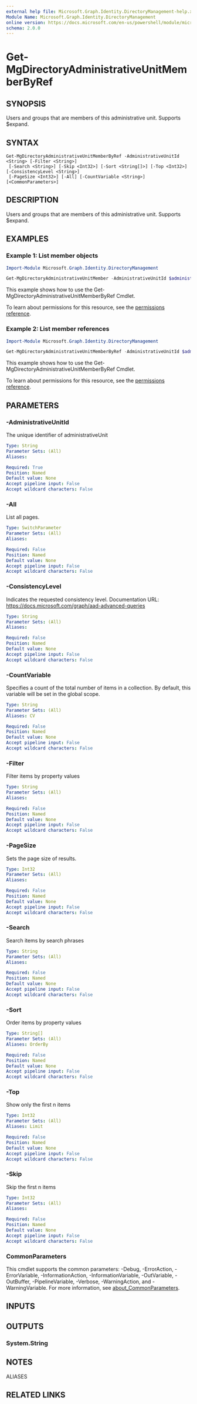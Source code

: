 ```yaml
---
external help file: Microsoft.Graph.Identity.DirectoryManagement-help.xml
Module Name: Microsoft.Graph.Identity.DirectoryManagement
online version: https://docs.microsoft.com/en-us/powershell/module/microsoft.graph.identity.directorymanagement/get-mgdirectoryadministrativeunitmemberbyref
schema: 2.0.0
---
```


# Get-MgDirectoryAdministrativeUnitMemberByRef

## SYNOPSIS
Users and groups that are members of this administrative unit.
Supports $expand.

## SYNTAX

```
Get-MgDirectoryAdministrativeUnitMemberByRef -AdministrativeUnitId <String> [-Filter <String>]
 [-Search <String>] [-Skip <Int32>] [-Sort <String[]>] [-Top <Int32>] [-ConsistencyLevel <String>]
 [-PageSize <Int32>] [-All] [-CountVariable <String>] [<CommonParameters>]
```

## DESCRIPTION
Users and groups that are members of this administrative unit.
Supports $expand.

## EXAMPLES

### Example 1: List member objects
```powershell
Import-Module Microsoft.Graph.Identity.DirectoryManagement

Get-MgDirectoryAdministrativeUnitMember -AdministrativeUnitId $administrativeUnitId
```

This example shows how to use the Get-MgDirectoryAdministrativeUnitMemberByRef Cmdlet.

To learn about permissions for this resource, see the [permissions reference](/graph/permissions-reference).

### Example 2: List member references
```powershell
Import-Module Microsoft.Graph.Identity.DirectoryManagement

Get-MgDirectoryAdministrativeUnitMemberByRef -AdministrativeUnitId $administrativeUnitId
```

This example shows how to use the Get-MgDirectoryAdministrativeUnitMemberByRef Cmdlet.

To learn about permissions for this resource, see the [permissions reference](/graph/permissions-reference).

## PARAMETERS

### -AdministrativeUnitId
The unique identifier of administrativeUnit

```yaml
Type: String
Parameter Sets: (All)
Aliases:

Required: True
Position: Named
Default value: None
Accept pipeline input: False
Accept wildcard characters: False
```

### -All
List all pages.

```yaml
Type: SwitchParameter
Parameter Sets: (All)
Aliases:

Required: False
Position: Named
Default value: None
Accept pipeline input: False
Accept wildcard characters: False
```

### -ConsistencyLevel
Indicates the requested consistency level.
Documentation URL: https://docs.microsoft.com/graph/aad-advanced-queries

```yaml
Type: String
Parameter Sets: (All)
Aliases:

Required: False
Position: Named
Default value: None
Accept pipeline input: False
Accept wildcard characters: False
```

### -CountVariable
Specifies a count of the total number of items in a collection.
By default, this variable will be set in the global scope.

```yaml
Type: String
Parameter Sets: (All)
Aliases: CV

Required: False
Position: Named
Default value: None
Accept pipeline input: False
Accept wildcard characters: False
```

### -Filter
Filter items by property values

```yaml
Type: String
Parameter Sets: (All)
Aliases:

Required: False
Position: Named
Default value: None
Accept pipeline input: False
Accept wildcard characters: False
```

### -PageSize
Sets the page size of results.

```yaml
Type: Int32
Parameter Sets: (All)
Aliases:

Required: False
Position: Named
Default value: None
Accept pipeline input: False
Accept wildcard characters: False
```

### -Search
Search items by search phrases

```yaml
Type: String
Parameter Sets: (All)
Aliases:

Required: False
Position: Named
Default value: None
Accept pipeline input: False
Accept wildcard characters: False
```

### -Sort
Order items by property values

```yaml
Type: String[]
Parameter Sets: (All)
Aliases: OrderBy

Required: False
Position: Named
Default value: None
Accept pipeline input: False
Accept wildcard characters: False
```

### -Top
Show only the first n items

```yaml
Type: Int32
Parameter Sets: (All)
Aliases: Limit

Required: False
Position: Named
Default value: None
Accept pipeline input: False
Accept wildcard characters: False
```

### -Skip
Skip the first n items

```yaml
Type: Int32
Parameter Sets: (All)
Aliases:

Required: False
Position: Named
Default value: None
Accept pipeline input: False
Accept wildcard characters: False
```

### CommonParameters
This cmdlet supports the common parameters: -Debug, -ErrorAction, -ErrorVariable, -InformationAction, -InformationVariable, -OutVariable, -OutBuffer, -PipelineVariable, -Verbose, -WarningAction, and -WarningVariable. For more information, see [about_CommonParameters](http://go.microsoft.com/fwlink/?LinkID=113216).

## INPUTS

## OUTPUTS

### System.String
## NOTES

ALIASES

## RELATED LINKS
